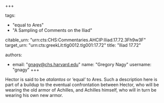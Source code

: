 +++

tags:
- "equal to Ares"
- "A Sampling of Comments on the Iliad"

citable_urn: "urn:cts:CHS:Commentaries.AHCIP:Iliad.17.72.3Fh9w3F"
target_urn: "urn:cts:greekLit:tlg0012.tlg001:17.72"
title: "Iliad 17.72"

authors:
- email: "gnagy@chs.harvard.edu"
  name: "Gregory Nagy"
  username: "gnagy"
+++

<p>Hector is said to be <em>atalantos</em> or ‘equal’ to Ares. Such a description here is part of a buildup to the eventual confrontation between Hector, who will be wearing the old armor of Achilles, and Achilles himself, who will in turn be wearing his own new armor.  </p>